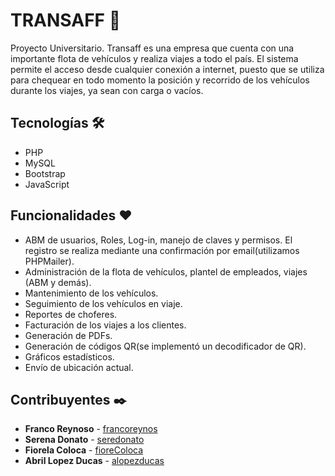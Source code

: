 # TRANSAFF 🚚

Proyecto Universitario.
Transaff es una empresa que cuenta con una importante flota de vehículos y realiza viajes a todo el país.
El sistema permite el acceso desde cualquier conexión a internet, puesto que se utiliza para chequear en todo momento la posición y recorrido de los vehículos durante los viajes, ya sean con carga o vacíos.

## Tecnologías 🛠️

* PHP
* MySQL
* Bootstrap
* JavaScript

## Funcionalidades ❤️

* ABM de usuarios, Roles, Log-in, manejo de claves y permisos. El registro se realiza mediante una confirmación por email(utilizamos PHPMailer).
* Administración de la flota de vehículos, plantel de empleados, viajes (ABM y demás).
* Mantenimiento de los vehículos.
* Seguimiento de los vehículos en viaje.
* Reportes de choferes.
* Facturación de los viajes a los clientes.
* Generación de PDFs.
* Generación de códigos QR(se implementó un decodificador de QR).
* Gráficos estadísticos.
* Envío de ubicación actual.

## Contribuyentes ✒️

* **Franco Reynoso** - [francoreynos](https://github.com/francoreynos)
* **Serena Donato** - [seredonato](https://github.com/seredonato)
* **Fiorela Coloca** - [fioreColoca](https://github.com/fioreColoca)
* **Abril Lopez Ducas** - [alopezducas](https://github.com/alopezducas)


